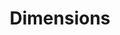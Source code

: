 ---
layout: default
bigquery: https://console.cloud.google.com/bigquery?p=covid-19-dimensions-ai&page=table&d=data&t=publications
contributors: Digital Science, https://www.digital-science.com/
cost: Free for personal, non-commercial use.
description: Dimensions contains more than 100 million publications, ranging from
  articles published in scholarly journals, books and book chapters, to preprints
  and conference proceedings. All publications are contextualized with linked data
  sets, funding, publications, patents, clinical trials, and policy documents. You
  can also view associated categories, funders, institutions, and researcher profiles.
documentation: https://docs.dimensions.ai/bigquery/index.html
last_edit: 04/08/2022, 14:24:12
location: https://www.dimensions.ai/products/free/
maintained_by: Digital Science, https://www.digital-science.com/
schema_fields:
- established
- editors
- pmcid
- address
- category_bra
- research_org_countries
- funding_currency
- interventions
- research_org_state_codes
- subtitles
- embargo_date
- gender
- language
- funder_org_cities
- wikipedia_url
- volume
- altmetrics
- original_assignee_orgs
- arxiv_id
- category_rcdc
- priority_date
- category_icrp_cso
- original_assignee_countries
- family_members_ids
- associated_publication_arxiv_id
- pages
- original_abstract
- open_access_categories
- id
- date_inserted
- supporting_grant_ids
- current_assignee
- funding_aud
- parent_id
- filing_status
- priority_year
- family_count
- research_orgs
- date_modified
- relationships
- links
- reference_ids
- types
- start_date
- aliases
- original_assignee
- research_org_country_names
- funder_org_state_codes
- current_assignee_countries
- type
- patent_ids
- publisher
- funder_org_acronyms
- research_org_state_names
- assignee_countries
- email_address
- pmid
- resulting_publication_doi
- application_number
- filing_date
- resulting_publication_ids
- conference
- start_year
- associated_grant_ids
- date
- funding_cny
- category_for
- research_org_city_names
- date_imported_gbq
- publication_date
- abstract
- funder_org
- book_series_title
- funder_countries
- granted_date
- category_uoa
- repository_url
- title
- date_print
- funding_cad
- active_years
- kind
- category_icrp_ct
- funding_details
- researcher_ids
- acronym
- family_id
- grant_number
- doi
- ipcr
- isbn
- funding_eur
- citation_string
- conditions
- phase
- funding_nzd
- investigators
- date_online
- funding_usd
- jurisdiction
- proceedings_title
- category_hrcs_hc
- funding_amount
- journal
- acronyms
- funder_org_countries
- external_ids
- acknowledgements
- categories
- funder_orgs
- labels
- end_date
- journal_lists
- cited_by_ids
- metrics
- funding_gbp
- name
- end_year
- expiration_year
- concepts
- associated_publication_id
- category_hrcs_rac
- organisation_details
- associated_publication_pmid
- associated_publication_doi
- legal_events
- authors
- current_assignee_orgs
- assignee_orgs
- repository_id
- citations_count
- date_normal
- publication_year
- category_hra
- granted_year
- open_access_categories_v2
- mesh_headings
- inventor_names
- cpc
- year
- repository_name
- legal_status
- filing_year
- license
- research_org_cities
- expiration_date
- source_id
- brief_title
- book_title
- category_sdg
- eisbn
- description
- mesh_terms
- funding_jpy
- issue
- citations
- created_date
- foa_number
- publication_ids
- status
- clinical_trial_ids
- original_title
- funding_chf
- registry
- linkout
shortname: dimensions
tags:
- scholarly literature
- patents
- funding
- clinical trials
- academic profiles
terms_of_use: 'Use of both the Dimensions COVID-19 dataset and full Dimensions dataset
  are subject to the Dimensions Terms of use: https://www.dimensions.ai/policies-terms-legal '
title: Dimensions
uuid: dcff88bd-fe6b-4fdb-8159-809bf9d7bc1c
---